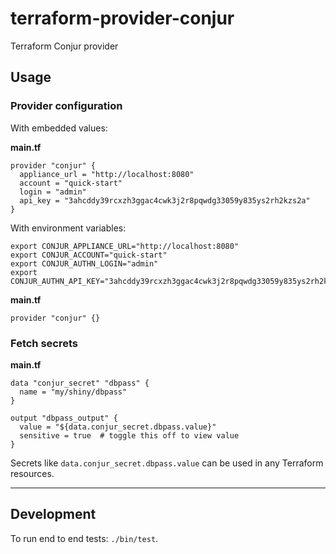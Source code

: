 # terraform-provider-conjur

Terraform Conjur provider 

## Usage

### Provider configuration

With embedded values:

**main.tf**

```
provider "conjur" {
  appliance_url = "http://localhost:8080"
  account = "quick-start"
  login = "admin"
  api_key = "3ahcddy39rcxzh3ggac4cwk3j2r8pqwdg33059y835ys2rh2kzs2a"
}
```

With environment variables:

```
export CONJUR_APPLIANCE_URL="http://localhost:8080"
export CONJUR_ACCOUNT="quick-start"
export CONJUR_AUTHN_LOGIN="admin"
export CONJUR_AUTHN_API_KEY="3ahcddy39rcxzh3ggac4cwk3j2r8pqwdg33059y835ys2rh2kzs2a"
```

**main.tf**

```
provider "conjur" {}
```

### Fetch secrets

**main.tf**

```
data "conjur_secret" "dbpass" {
  name = "my/shiny/dbpass"
}

output "dbpass_output" {
  value = "${data.conjur_secret.dbpass.value}"
  sensitive = true  # toggle this off to view value
}
```

Secrets like `data.conjur_secret.dbpass.value` can be used in any Terraform resources.

---

## Development

To run end to end tests: `./bin/test`.
